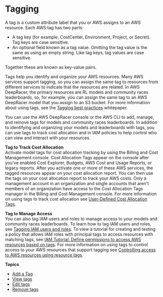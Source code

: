 # Tagging<a name="deepracer-tagris"></a>

A tag is a custom attribute label that you or AWS assigns to an AWS resource\. Each AWS tag has two parts:
+ A tag key \(for example, CostCenter, Environment, Project, or Secret\)\. Tag keys are case sensitive\.
+ An optional field known as a tag value\. Omitting the tag value is the same as using an empty string\. Like tag keys, tag values are case sensitive\.

Together these are known as key\-value pairs\.

Tags help you identify and organize your AWS resources\. Many AWS services support tagging, so you can assign the same tag to resources from different services to indicate that the resources are related\. In AWS DeepRacer, the primary resources are RL models and community races leaderboards, so, for example, you can assign the same tag to an AWS DeepRacer model that you assign to an S3 bucket\. For more information about using tags, see the [Tagging best practices](https://d1.awsstatic.com/whitepapers/aws-tagging-best-practices.pdf) whitepaper\.

You can use the AWS DeepRacer console or the AWS CLI to add, manage, and remove tags for models and community races leaderboards\. In addition to identifying and organizing your models and leaderboards with tags, you can use tags to track cost allocation and in IAM policies to help control who can view and interact with your resources\.

**Tag to Track Cost Allocation**  
Activate model tags for cost allocation tracking by using the Billing and Cost Management console\. Cost Allocation Tags appear on the console after you've enabled Cost Explorer, Budgets, AWS Cost and Usage Reports, or legacy reports\. After you activate one or more of these AWS services, the tagged resources appear on your cost allocation report\. You can then use the tags on your cost allocation report to track your AWS costs\. Only a management account in an organization and single accounts that aren't members of an organization have access to the Cost Allocation Tags manager in the Billing and Cost Management console\. For more information on using tags to track cost allocation see [User\-Defined Cost Allocation Tags](https://docs.aws.amazon.com/awsaccountbilling/latest/aboutv2/custom-tags.html)\.

**Tag to Manage Access**  
You can also tag IAM users and roles to manage access to your models and community races leaderboards\. To learn how to tag IAM users and roles, see [Tagging IAM users and roles](https://docs.aws.amazon.com/IAM/latest/UserGuide/id_tags.html)\. To view a tutorial for creating and testing a policy that allows IAM roles with principal tags to access resources with matching tags, see [ IAM Tutorial: Define permissions to access AWS resources based on tags](https://docs.aws.amazon.com/IAM/latest/UserGuide/tutorial_attribute-based-access-control.html)\. For more information on using tags to control access to your AWS resources that support tagging see [Controlling access to AWS resources using resource tags](https://docs.aws.amazon.com/IAM/latest/UserGuide/access_tags.html#access_tags_control-requests)\. 

**Topics**
+ [Add a Tag](add-a-tag.md)
+ [View tags](view-tags.md)
+ [Edit tags](edit-tags.md)
+ [Remove tags](remove-tags.md)